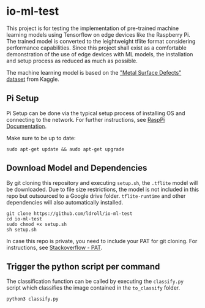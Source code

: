 # io-ml-test
This project is for testing the implementation of pre-trained machine learning models using Tensorflow on edge devices like the Raspberry Pi. The trained model is converted to the leightweight tflite format considering performance capabilities.
Since this project shall exist as a comfortable demonstration of the use of edge devices with ML models, the installation and setup process as reduced as much as possible.

The machine learning model is based on the ["Metal Surface Defects" dataset](https://www.kaggle.com/datasets/fantacher/neu-metal-surface-defects-data/code) from Kaggle.

## Pi Setup
Pi Setup can be done via the typical setup process of installing OS and connecting to the network. For further instructions, see [RaspPi Documentation](https://www.raspberrypi.com/documentation/computers/getting-started.html).

Make sure to be up to date:
```
sudo apt-get update && audo apt-get upgrade
```

## Download Model and Dependencies
By git cloning this repository and executing `setup.sh`, the `.tflite` model will be downloaded. Due to file size restrictions, the model is not included in this repo but outsourced to a Google drive folder. `tflite-runtime` and other dependencies will also automatically installed.
```
git clone https://github.com/ldroll/io-ml-test
cd io-ml-test
sudo chmod +x setup.sh
sh setup.sh
```
In case this repo is private, you need to include your PAT for git cloning. For instructions, see [Stackoverflow - PAT](https://stackoverflow.com/questions/2505096/clone-a-private-repository-github).

## Trigger the python script per command
The classification function can be called by executing the `classify.py` script which classifies the image contained in the `to_classify` folder.
```
python3 classify.py
```
